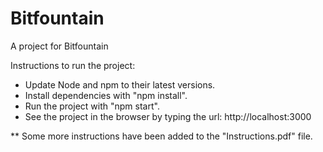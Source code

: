 # Bitfountain
A project for Bitfountain

Instructions to run the project:

- Update Node and npm to their latest versions.
- Install dependencies with "npm install".
- Run the project with "npm start".
- See the project in the browser by typing the url: http://localhost:3000

** Some more instructions have been added to the "Instructions.pdf" file.
